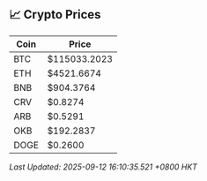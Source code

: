 ## 📈 Crypto Prices

| Coin | Price |
| ---- | ----- |
| BTC | $115033.2023 |
| ETH | $4521.6674 |
| BNB | $904.3764 |
| CRV | $0.8274 |
| ARB | $0.5291 |
| OKB | $192.2837 |
| DOGE | $0.2600 |

_Last Updated: 2025-09-12 16:10:35.521 +0800 HKT_